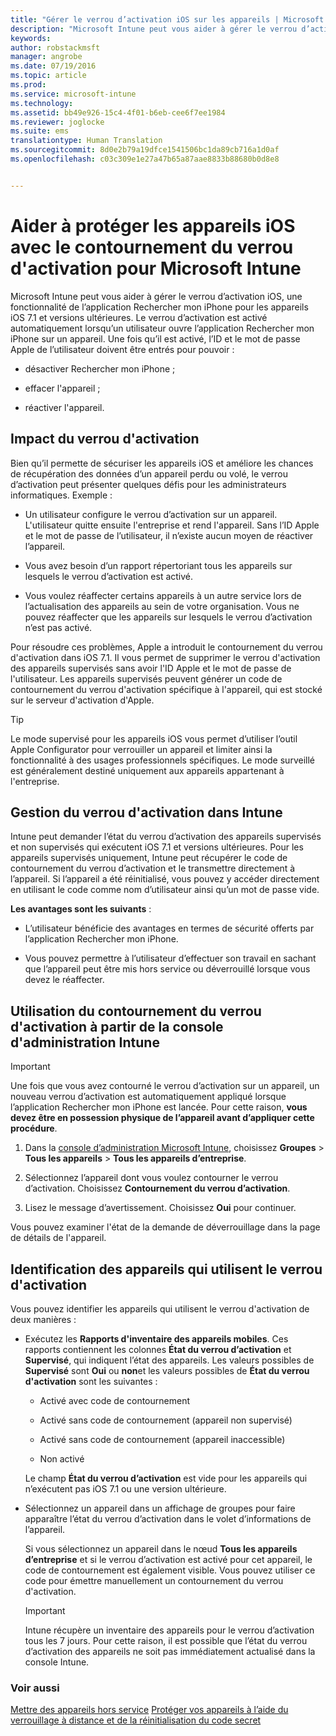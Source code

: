 ```yaml
---
title: "Gérer le verrou d’activation iOS sur les appareils | Microsoft Intune"
description: "Microsoft Intune peut vous aider à gérer le verrou d’activation iOS, une fonctionnalité de l’application Rechercher mon iPhone pour les appareils iOS 7.1 et versions ultérieures."
keywords: 
author: robstackmsft
manager: angrobe
ms.date: 07/19/2016
ms.topic: article
ms.prod: 
ms.service: microsoft-intune
ms.technology: 
ms.assetid: bb49e926-15c4-4f01-b6eb-cee6f7ee1984
ms.reviewer: joglocke
ms.suite: ems
translationtype: Human Translation
ms.sourcegitcommit: 8d0e2b79a19dfce1541506bc1da89cb716a1d0af
ms.openlocfilehash: c03c309e1e27a47b65a87aae8833b88680b0d8e8


---
```


# Aider à protéger les appareils iOS avec le contournement du verrou d'activation pour Microsoft Intune
Microsoft Intune peut vous aider à gérer le verrou d’activation iOS, une fonctionnalité de l’application Rechercher mon iPhone pour les appareils iOS 7.1 et versions ultérieures. Le verrou d’activation est activé automatiquement lorsqu’un utilisateur ouvre l’application Rechercher mon iPhone sur un appareil. Une fois qu’il est activé, l’ID et le mot de passe Apple de l’utilisateur doivent être entrés pour pouvoir : 

-   désactiver Rechercher mon iPhone ;

-   effacer l'appareil ;

-   réactiver l'appareil.

## Impact du verrou d'activation
Bien qu’il permette de sécuriser les appareils iOS et améliore les chances de récupération des données d’un appareil perdu ou volé, le verrou d’activation peut présenter quelques défis pour les administrateurs informatiques. Exemple :

-   Un utilisateur configure le verrou d’activation sur un appareil. L'utilisateur quitte ensuite l'entreprise et rend l'appareil. Sans l’ID Apple et le mot de passe de l’utilisateur, il n’existe aucun moyen de réactiver l’appareil.

-   Vous avez besoin d’un rapport répertoriant tous les appareils sur lesquels le verrou d’activation est activé.

-   Vous voulez réaffecter certains appareils à un autre service lors de l’actualisation des appareils au sein de votre organisation. Vous ne pouvez réaffecter que les appareils sur lesquels le verrou d’activation n’est pas activé.

Pour résoudre ces problèmes, Apple a introduit le contournement du verrou d'activation dans iOS 7.1. Il vous permet de supprimer le verrou d'activation des appareils supervisés sans avoir l'ID Apple et le mot de passe de l'utilisateur. Les appareils supervisés peuvent générer un code de contournement du verrou d'activation spécifique à l'appareil, qui est stocké sur le serveur d'activation d'Apple.

> [!TIP]
> Le mode supervisé pour les appareils iOS vous permet d’utiliser l’outil Apple Configurator pour verrouiller un appareil et limiter ainsi la fonctionnalité à des usages professionnels spécifiques. Le mode surveillé est généralement destiné uniquement aux appareils appartenant à l'entreprise.

## Gestion du verrou d'activation dans Intune
Intune peut demander l’état du verrou d’activation des appareils supervisés et non supervisés qui exécutent iOS 7.1 et versions ultérieures. Pour les appareils supervisés uniquement, Intune peut récupérer le code de contournement du verrou d’activation et le transmettre directement à l’appareil. Si l’appareil a été réinitialisé, vous pouvez y accéder directement en utilisant le code comme nom d’utilisateur ainsi qu’un mot de passe vide.

**Les avantages sont les suivants** :

-   L’utilisateur bénéficie des avantages en termes de sécurité offerts par l’application Rechercher mon iPhone.

-   Vous pouvez permettre à l’utilisateur d’effectuer son travail en sachant que l’appareil peut être mis hors service ou déverrouillé lorsque vous devez le réaffecter.

## Utilisation du contournement du verrou d'activation à partir de la console d'administration Intune
> [!IMPORTANT]
> Une fois que vous avez contourné le verrou d’activation sur un appareil, un nouveau verrou d’activation est automatiquement appliqué lorsque l’application Rechercher mon iPhone est lancée. Pour cette raison, **vous devez être en possession physique de l’appareil avant d’appliquer cette procédure**.

1.  Dans la [console d’administration Microsoft Intune](https://manage.microsoft.com), choisissez **Groupes** &gt; **Tous les appareils** &gt; **Tous les appareils d’entreprise**.

2.  Sélectionnez l’appareil dont vous voulez contourner le verrou d’activation. Choisissez **Contournement du verrou d’activation**.

3.  Lisez le message d’avertissement. Choisissez **Oui** pour continuer.

Vous pouvez examiner l'état de la demande de déverrouillage dans la page de détails de l'appareil.

## Identification des appareils qui utilisent le verrou d'activation
Vous pouvez identifier les appareils qui utilisent le verrou d'activation de deux manières :

-   Exécutez les **Rapports d'inventaire des appareils mobiles**. Ces rapports contiennent les colonnes **État du verrou d’activation** et **Supervisé**, qui indiquent l’état des appareils. Les valeurs possibles de **Supervisé** sont **Oui** ou **non**et les valeurs possibles de **État du verrou d'activation** sont les suivantes :

    -   Activé avec code de contournement

    -   Activé sans code de contournement (appareil non supervisé)

    -   Activé sans code de contournement (appareil inaccessible)

    -   Non activé

    Le champ **État du verrou d’activation** est vide pour les appareils qui n’exécutent pas iOS 7.1 ou une version ultérieure.

-   Sélectionnez un appareil dans un affichage de groupes pour faire apparaître l’état du verrou d’activation dans le volet d’informations de l’appareil.

    Si vous sélectionnez un appareil dans le nœud **Tous les appareils d’entreprise** et si le verrou d’activation est activé pour cet appareil, le code de contournement est également visible. Vous pouvez utiliser ce code pour émettre manuellement un contournement du verrou d'activation.

    > [!IMPORTANT]
    >Intune récupère un inventaire des appareils pour le verrou d’activation tous les 7 jours. Pour cette raison, il est possible que l’état du verrou d’activation des appareils ne soit pas immédiatement actualisé dans la console Intune.


### Voir aussi
[Mettre des appareils hors service](retire-devices-from-microsoft-intune-management.md)
[Protéger vos appareils à l’aide du verrouillage à distance et de la réinitialisation du code secret](use-remote-lock-and-passcode-reset-in-microsoft-intune.md)



<!--HONumber=Aug16_HO1-->


